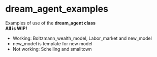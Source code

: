 # dream_agent_examples
Examples of use of the **dream_agent class**<br>
**All is WIP!**<br>
- Working: Boltzmann_wealth_model, Labor_market and new_model
- new_model is template for new model
- Not working: Schelling and smalltown
